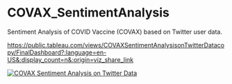 # COVAX_SentimentAnalysis
Sentiment Analysis of COVID Vaccine (COVAX) based on Twitter user data.

https://public.tableau.com/views/COVAXSentimentAnalysisonTwitterDatacopy/FinalDashboard?:language=en-US&:display_count=n&:origin=viz_share_link

<div class='tableauPlaceholder' id='viz1625870200730' style='position: relative'><noscript><a href='#'><img alt='COVAX Sentiment Analysis on Twitter Data ' src='https:&#47;&#47;public.tableau.com&#47;static&#47;images&#47;CO&#47;COVAXSentimentAnalysisonTwitterDatacopy&#47;FinalDashboard&#47;1_rss.png' style='border: none' /></a></noscript><object class='tableauViz'  style='display:none;'><param name='host_url' value='https%3A%2F%2Fpublic.tableau.com%2F' /> <param name='embed_code_version' value='3' /> <param name='site_root' value='' /><param name='name' value='COVAXSentimentAnalysisonTwitterDatacopy&#47;FinalDashboard' /><param name='tabs' value='no' /><param name='toolbar' value='yes' /><param name='static_image' value='https:&#47;&#47;public.tableau.com&#47;static&#47;images&#47;CO&#47;COVAXSentimentAnalysisonTwitterDatacopy&#47;FinalDashboard&#47;1.png' /> <param name='animate_transition' value='yes' /><param name='display_static_image' value='yes' /><param name='display_spinner' value='yes' /><param name='display_overlay' value='yes' /><param name='display_count' value='yes' /><param name='language' value='en-US' /></object></div>                
